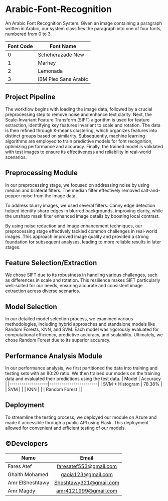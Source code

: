 # Arabic-Font-Recognition
An Arabic Font Recognition System: Given an image containing a paragraph written in Arabic, our system classifies the paragraph into one of four fonts, numbered from 0 to 3.
<div align="center">

| Font Code | Font Name              |
|-----------|------------------------|
| 0         | Scheherazade New       |
| 1         | Marhey                 |
| 2         | Lemonada               |
| 3         | IBM Plex Sans Arabic   |

</div>

## Project Pipeline
The workflow begins with loading the image data, followed by a crucial preprocessing step to remove noise and enhance text clarity.
Next, the Scale-Invariant Feature Transform (SIFT) algorithm is used for feature extraction, identifying key features invariant to scale and rotation.
The data is then refined through K-means clustering, which organizes features into distinct groups based on similarity.
Subsequently, machine learning algorithms are employed to train predictive models for font recognition, optimizing performance and accuracy.
Finally, the trained model is validated with test images to ensure its effectiveness and reliability in real-world scenarios.

## Preprocessing Module
In our preprocessing stage, we focused on addressing noise by using median and bilateral filters. The median filter effectively removed salt-and-pepper noise from the image data.

To address blurry images, we used several filters. Canny edge detection helped identify sharp edges in blurred backgrounds, improving clarity, while the unsharp mask filter enhanced image details by boosting local contrast.

By using noise reduction and image enhancement techniques, our preprocessing stage effectively tackled common challenges in real-world images. This approach improved image quality and provided a strong foundation for subsequent analyses, leading to more reliable results in later stages.

## Feature Selection/Extraction
We chose SIFT due to its robustness in handling various challenges, such as differences in scale and rotation.
This resilience makes SIFT particularly well-suited for our needs, ensuring accurate and consistent image extraction across diverse scenarios.

## Model Selection
In our detailed model selection process, we examined various methodologies, including hybrid approaches and standalone models like Random Forests, KNN, and SVM.
Each model was rigorously evaluated for computational efficiency, predictive accuracy, and scalability. Ultimately, we chose Random Forest due to its superior accuracy.

## Performance Analysis Module
In our performance analysis, we first partitioned the data into training and testing sets with an 80:20 ratio. We then trained our models on the training data and evaluated their predictions using the test data.
|        Model      |        Accuracy        |
|-------------------|------------------------|
| SVM + Histogram   |  78.38%                |
| SVM               |                        |
| KNN               |                        |
| Random Forest     |                        |

## Deployment
To streamline the testing process, we deployed our module on Azure and made it accessible through a public API using Flask. This deployment allowed for convenient and efficient testing of our models.

## ©️Developers

| Name                 |         Email          |
|----------------------|:----------------------:|
| Fares Atef           | faresatef553@gmail.com |
| Ghaith Mohamed       |  gaoia123@gmail.com    |
| Amr ElSheshtawy      | Sheshtawy321@gmail.com |
| Amr Magdy            |  amr4121999@gmail.com  |
